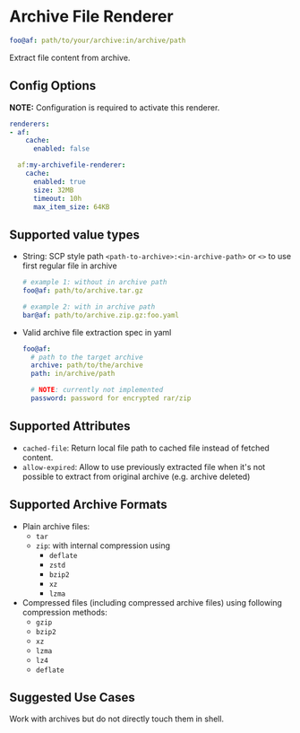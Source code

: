 # Archive File Renderer

```yaml
foo@af: path/to/your/archive:in/archive/path
```

Extract file content from archive.

## Config Options

__NOTE:__ Configuration is required to activate this renderer.

```yaml
renderers:
- af:
    cache:
      enabled: false

  af:my-archivefile-renderer:
    cache:
      enabled: true
      size: 32MB
      timeout: 10h
      max_item_size: 64KB
```

## Supported value types

- String: SCP style path `<path-to-archive>:<in-archive-path>` or `<>` to use first regular file in archive

  ```yaml
  # example 1: without in archive path
  foo@af: path/to/archive.tar.gz

  # example 2: with in archive path
  bar@af: path/to/archive.zip.gz:foo.yaml
  ```

- Valid archive file extraction spec in yaml

  ```yaml
  foo@af:
    # path to the target archive
    archive: path/to/the/archive
    path: in/archive/path

    # NOTE: currently not implemented
    password: password for encrypted rar/zip
  ```

## Supported Attributes

- `cached-file`: Return local file path to cached file instead of fetched content.
- `allow-expired`: Allow to use previously extracted file when it's not possible to extract from original archive (e.g. archive deleted)

## Supported Archive Formats

- Plain archive files:
  - `tar`
  - `zip`: with internal compression using
    - `deflate`
    - `zstd`
    - `bzip2`
    - `xz`
    - `lzma`
- Compressed files (including compressed archive files) using following compression methods:
  - `gzip`
  - `bzip2`
  - `xz`
  - `lzma`
  - `lz4`
  - `deflate`

## Suggested Use Cases

Work with archives but do not directly touch them in shell.
